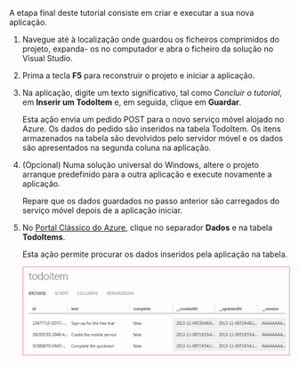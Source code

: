 
A etapa final deste tutorial consiste em criar e executar a sua nova aplicação.

1. Navegue até à localização onde guardou os ficheiros comprimidos do projeto, expanda- os no computador e abra o ficheiro da solução no Visual Studio.
2. Prima a tecla **F5** para reconstruir o projeto e iniciar a aplicação.
3. Na aplicação, digite um texto significativo, tal como *Concluir o tutorial*, em **Inserir um TodoItem** e, em seguida, clique em **Guardar**.
   
    Esta ação envia um pedido POST para o novo serviço móvel alojado no Azure. Os dados do pedido são inseridos na tabela TodoItem. Os itens armazenados na tabela são devolvidos pelo servidor móvel e os dados são apresentados na segunda coluna na aplicação.
4. (Opcional) Numa solução universal do Windows, altere o projeto arranque predefinido para a outra aplicação e execute novamente a aplicação.
   
    Repare que os dados guardados no passo anterior são carregados do serviço móvel depois de a aplicação iniciar.
5. No [Portal Clássico do Azure](https://manage.windowsazure.com/), clique no separador **Dados** e na tabela **TodoItems**.
   
    Esta ação permite procurar os dados inseridos pela aplicação na tabela.
   
    ![](./media/mobile-services-javascript-backend-run-app/mobile-data-browse.png)

<!--HONumber=Sep16_HO3-->


